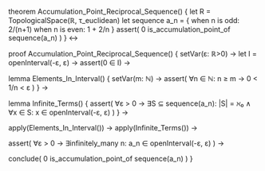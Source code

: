 theorem Accumulation_Point_Reciprocal_Sequence() {
  let R = TopologicalSpace(ℝ, τ_euclidean)
  let sequence a_n = {
    when n is odd: 2/(n+1)
    when n is even: 1 + 2/n
  }
  assert(
    0 is_accumulation_point_of sequence(a_n)
  )
} ↔

proof Accumulation_Point_Reciprocal_Sequence() {
  setVar(ε: ℝ>0) →
  let I = openInterval(-ε, ε) →
  assert(0 ∈ I) →
  
  lemma Elements_In_Interval() {
    setVar(m: ℕ) →
    assert(
      ∀n ∈ ℕ: n ≥ m →
      0 < 1/n < ε
    )
  } →
  
  lemma Infinite_Terms() {
    assert(
      ∀ε > 0 →
      ∃S ⊆ sequence(a_n): 
        |S| = ℵ₀ ∧
        ∀x ∈ S: x ∈ openInterval(-ε, ε)
    )
  } →
  
  apply(Elements_In_Interval()) →
  apply(Infinite_Terms()) →
  
  assert(
    ∀ε > 0 →
    ∃infinitely_many n: a_n ∈ openInterval(-ε, ε)
  ) →
  
  conclude(
    0 is_accumulation_point_of sequence(a_n)
  )
}